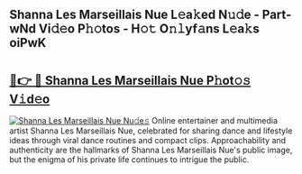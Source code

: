 ## Shanna Les Marseillais Nue L𝚎a𝚔ed N𝚞𝚍e - Part-wNd Vi𝚍𝚎o P𝚑𝚘tos - H𝚘𝚝 O𝚗𝚕yf𝚊ns L𝚎a𝚔s oiPwK

# <h2><a href="http://kf3u8cw.oniu.top/?m=Shanna+Les+Marseillais+Nue">🔗👉 🔴 Shanna Les Marseillais Nue P𝚑ot𝚘𝚜 V𝚒d𝚎o</a></h2>

[![Shanna Les Marseillais Nue Nu𝚍e𝚜](https://i.imgur.com/0qMVB7G.gif)](http://kf3u8cw.oniu.top/?m=Shanna+Les+Marseillais+Nue)
Online entertainer and multimedia artist Shanna Les Marseillais Nue, celebrated for sharing dance and lifestyle ideas through viral dance routines and compact clips. Approachability and authenticity are the hallmarks of Shanna Les Marseillais Nue's public image, but the enigma of his private life continues to intrigue the public.  
